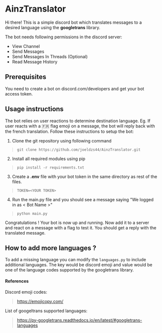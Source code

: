 # AinzTranslator

Hi there!
This is a simple discord bot which translates messages to a desired language using the **googletrans** library.

The bot needs following permissions in the discord server:
- View Channel
- Send Messages
- Send Messages In Threads (Optional)
- Read Message History

## Prerequisites
You need to create a bot on discord.com/developers and get your bot access token.


## Usage instructions
The bot relies on user reactions to determine destination language.
Eg. If user reacts with a 🇫🇷 flag emoji on a message, the bot will reply back with the french translation. Follow these instructions to setup the bot:

1. Clone the git repository using following command
>`git clone https://github.com/joeldzs44/AinzTranslator.git`
2. Install all required modules using pip
> `pip install -r requirements.txt`
3. Create a **.env** file with your bot token in the same directory as rest of the files.
> `TOKEN=<YOUR TOKEN>`
4. Run the main.py file and you should see a message saying "We logged in as < Bot Name >"
> `python main.py`

Congratulations ! Your bot is now up and running. Now add it to a server and react on a message with a flag to test it. You should get a reply with the translated message.

## How to add more languages ?
To add a missing language you can modify the `languages.py` to include additional languages. The key would be discord emoji and value would be one of the language codes supported by the googletrans library.

#### References
Discord emoji codes:
> https://emojicopy.com/

List of googeltrans supported languages:
> https://py-googletrans.readthedocs.io/en/latest/#googletrans-languages
